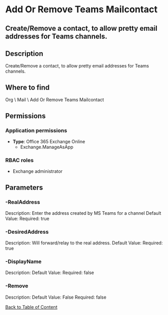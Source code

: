 # Add Or Remove Teams Mailcontact

## Create/Remove a contact, to allow pretty email addresses for Teams channels.

## Description
Create/Remove a contact, to allow pretty email addresses for Teams channels.

## Where to find
Org \ Mail \ Add Or Remove Teams Mailcontact

## Permissions
### Application permissions
- **Type**: Office 365 Exchange Online
  - Exchange.ManageAsApp

### RBAC roles
- Exchange administrator


## Parameters
### -RealAddress
Description: Enter the address created by MS Teams for a channel
Default Value: 
Required: true

### -DesiredAddress
Description: Will forward/relay to the real address.
Default Value: 
Required: true

### -DisplayName
Description: 
Default Value: 
Required: false

### -Remove
Description: 
Default Value: False
Required: false


[Back to Table of Content](../../../README.md)

